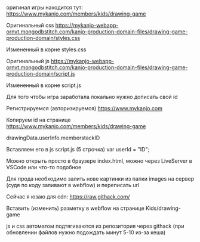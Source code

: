 оригинал игры находится тут:
https://www.mykanjo.com/members/kids/drawing-game

Оригинальный css
https://mykanjo-webapp-ornvt.mongodbstitch.com/kanjo-production-domain-files/drawing-game-production-domain/styles.css

Измененный в корне styles.css

Оригинальный js
https://mykanjo-webapp-ornvt.mongodbstitch.com/kanjo-production-domain-files/drawing-game-production-domain/script.js

Измененный в корне script.js

Для того чтобы игра заработала локально нужно дописать свой id

Регистрируемся (авторизируемся)
https://www.mykanjo.com

Копируем id на странице 
https://www.mykanjo.com/members/kids/drawing-game

drawingData.userInfo.memberstackID

Вставляем его в js 
script.js (5 строчка)
var userId = "ID";

Можно открыть просто в браузере index.html, можно через LiveServer в VSCode или что-то подобное


Для прода необходимо залить нове картинки из папки images на сервер (судя по коду заливают в webflow) и переписать url

Сейчас я юзаю для cdn:
https://raw.githack.com/

Вставить (изменить) разметку в webflow на странице Kids/drawing-game

js и css автоматом подтягиваются из репозитория через githack (при обновлении файлов нужно подождать минут 5-10 из-за кеша)